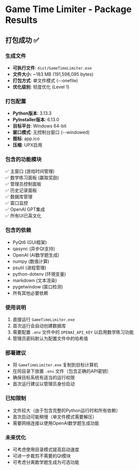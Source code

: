 # Game Time Limiter - Package Results

## 打包成功 ✅

### 生成文件
- **可执行文件**: `dist/GameTimeLimiter.exe`
- **文件大小**: ~183 MB (191,598,095 bytes)
- **打包方式**: 单文件模式 (--onefile)
- **优化级别**: 轻度优化 (Level 1)

### 打包配置
- **Python版本**: 3.13.3
- **PyInstaller版本**: 6.13.0
- **目标平台**: Windows 64-bit
- **窗口模式**: 无控制台窗口 (--windowed)
- **图标**: app.ico
- **压缩**: UPX启用

### 包含的功能模块
✅ 主窗口 (游戏时间管理)  
✅ 数学练习面板 (赢取奖励)  
✅ 管理员控制面板  
✅ 历史记录面板  
✅ 数据库管理  
✅ 窗口监控  
✅ OpenAI GPT集成  
✅ 所有UI已英文化  

### 包含的依赖
- PyQt6 (GUI框架)
- qasync (异步Qt支持)
- OpenAI (AI数学题生成)
- numpy (数值计算)
- psutil (进程管理)
- python-dotenv (环境变量)
- markdown (文本渲染)
- pygetwindow (窗口检测)
- 所有其他必要依赖

### 使用说明
1. 直接运行 `GameTimeLimiter.exe`
2. 首次运行会自动创建数据库
3. 需要配置 `.env` 文件中的 `OPENAI_API_KEY` 以启用数学练习功能
4. 管理员密码默认为配置文件中的哈希值

### 部署建议
- 将 `GameTimeLimiter.exe` 复制到目标计算机
- 在同目录下放置 `.env` 文件（包含正确的API密钥）
- 确保目标系统有适当的运行权限
- 首次运行建议以管理员身份启动

### 已知限制
- 文件较大（由于包含完整的Python运行时和所有依赖）
- 首次启动可能稍慢（单文件模式需要解压）
- 需要网络连接以使用OpenAI数学题生成功能

### 未来优化
- 可考虑使用目录模式提高启动速度
- 可进一步裁剪不需要的Qt模块
- 可考虑分离数学题生成为可选功能 